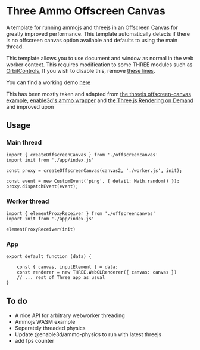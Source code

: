 # Three Ammo Offscreen Canvas

A template for running ammojs and threejs in an Offscreen Canvas for greatly improved performance. This template automatically detects if there is no offscreen canvas option available and defaults to using the main thread.

This template allows you to use document and window as normal in the web worker context. This requires modification to some THREE modules such as [OrbitControls](https://github.com/HexaField/three-ammo-webworker-template/blob/727a0a4378486a7be925f72d1f77f09d1177cff2/src/app/OrbitControls.js#L21), If you wish to disable this, remove [these lines](https://github.com/HexaField/three-ammo-webworker-template/blob/727a0a4378486a7be925f72d1f77f09d1177cff2/src/offscreencanvas/elementProxyReceiver.js#L93).

You can find a working demo [here](https://three-ammo-webworker-template.netlify.app/) 

This has been mostly taken and adapted from [the threejs offscreen-canvas example](https://threejs.org/examples/?q=offsc#webgl_worker_offscreencanvas), [enable3d's ammo wrapper](https://enable3d.io) and [the Three.js Rendering on Demand
](https://threejsfundamentals.org/threejs/lessons/threejs-rendering-on-demand.html) and improved upon

## Usage

### Main thread

```
import { createOffscreenCanvas } from './offscreencanvas'
import init from './app/index.js'

const proxy = createOffscreenCanvas(canvas2, './worker.js', init);

const event = new CustomEvent('ping', { detail: Math.random() });
proxy.dispatchEvent(event);
```

### Worker thread

```
import { elementProxyReceiver } from './offscreencanvas'
import init from './app/index.js'

elementProxyReceiver(init)
```

### App

```
export default function (data) {

    const { canvas, inputElement } = data;
    const renderer = new THREE.WebGLRenderer({ canvas: canvas })
    // ... rest of Three app as usual
}
```

## To do

- A nice API for arbitrary webworker threading
- Ammojs WASM example
- Seperately threaded physics
- Update @enable3d/ammo-physics to run with latest threejs
- add fps counter
